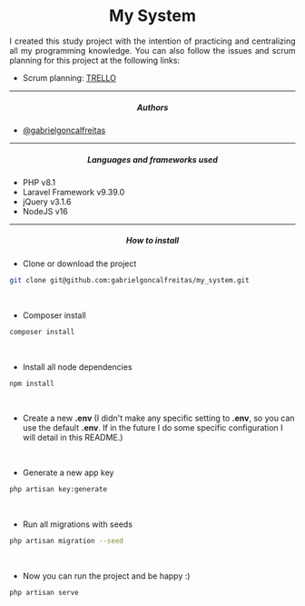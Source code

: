
<h1 align="center">
    My System
</h1>

<p align="justify">
    I created this study project with the intention of practicing and centralizing all my programming knowledge. You can also follow the issues and scrum planning for this project at the following links:
</p>

- Scrum planning: [TRELLO](https://trello.com/b/1AmRGgkG)

<hr>

<h5 align="center">Authors</h5>

- [@gabrielgoncalfreitas](https://www.github.com/gabrielgoncalfreitas)

<hr>

<h5 align="center">Languages and frameworks used</h5>

- PHP v8.1
- Laravel Framework v9.39.0
- jQuery v3.1.6
- NodeJS v16

<hr>

<h5 align="center">How to install</h5>

- Clone or download the project
```sh
git clone git@github.com:gabrielgoncalfreitas/my_system.git
```
<br>

- Composer install
```sh
composer install
```
<br>

- Install all node dependencies
```sh
npm install
```
<br>

- Create a new <b>.env</b> (I didn't make any specific setting to <b>.env</b>, so you can use the default <b>.env</b>. If in the future I do some specific configuration I will detail in this README.)
<br>

- Generate a new app key
```sh
php artisan key:generate
```
<br>

- Run all migrations with seeds
```sh
php artisan migration --seed
```
<br>

- Now you can run the project and be happy :)
```sh
php artisan serve
```
<br>
